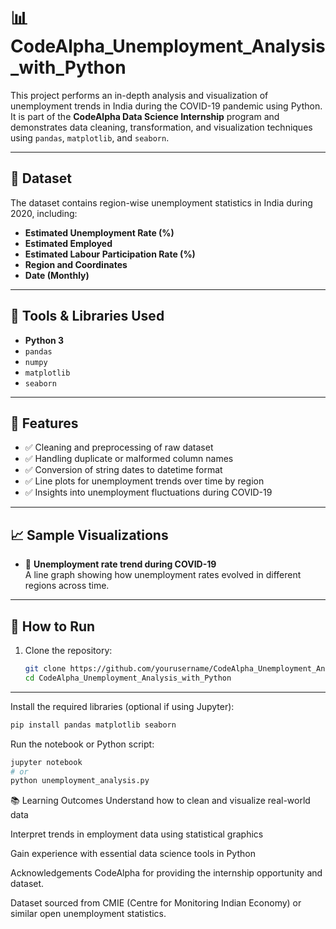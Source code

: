 # 📊 CodeAlpha_Unemployment_Analysis_with_Python

This project performs an in-depth analysis and visualization of unemployment trends in India during the COVID-19 pandemic using Python. It is part of the **CodeAlpha Data Science Internship** program and demonstrates data cleaning, transformation, and visualization techniques using `pandas`, `matplotlib`, and `seaborn`.

---

## 📁 Dataset

The dataset contains region-wise unemployment statistics in India during 2020, including:

- **Estimated Unemployment Rate (%)**
- **Estimated Employed**
- **Estimated Labour Participation Rate (%)**
- **Region and Coordinates**
- **Date (Monthly)**

---

## 🧰 Tools & Libraries Used

- **Python 3**
- `pandas`
- `numpy`
- `matplotlib`
- `seaborn`

---

## 📌 Features

- ✅ Cleaning and preprocessing of raw dataset  
- ✅ Handling duplicate or malformed column names  
- ✅ Conversion of string dates to datetime format  
- ✅ Line plots for unemployment trends over time by region  
- ✅ Insights into unemployment fluctuations during COVID-19

---

## 📈 Sample Visualizations

- 📅 **Unemployment rate trend during COVID-19**  
  A line graph showing how unemployment rates evolved in different regions across time.

---

## 🚀 How to Run

1. Clone the repository:
   ```bash
   git clone https://github.com/yourusername/CodeAlpha_Unemployment_Analysis_with_Python.git
   cd CodeAlpha_Unemployment_Analysis_with_Python
---
Install the required libraries (optional if using Jupyter):
 ```bash
pip install pandas matplotlib seaborn

 ```
Run the notebook or Python script:
   ```bash
jupyter notebook
# or
python unemployment_analysis.py
```
📚 Learning Outcomes
Understand how to clean and visualize real-world data

Interpret trends in employment data using statistical graphics

Gain experience with essential data science tools in Python


Acknowledgements
CodeAlpha for providing the internship opportunity and dataset.

Dataset sourced from CMIE (Centre for Monitoring Indian Economy) or similar open unemployment statistics.
